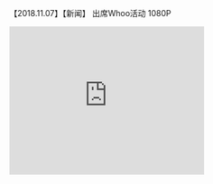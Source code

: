 【2018.11.07】【新闻】 出席Whoo活动 1080P       
<div class="embed-container">
  <iframe
      src="https://video.h5.weibo.cn/1034:4346876506367839/4346876792924029"
      width="345"
      height="263"
      frameborder="0"
      allowfullscreen="">
  </iframe>
</div>
